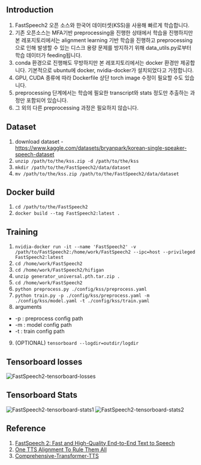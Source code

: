 ## Introduction
1. FastSpeech2 오픈 소스와 한국어 데이터셋(KSS)을 사용해 빠르게 학습합니다.
2. 기존 오픈소스는 MFA기반 preprocessing을 진행한 상태에서 학습을 진행하지만 본 레포지토리에서는 alignment learning 기반 학습을 진행하고 preprocessing으로 인해 발생할 수 있는 디스크 용량 문제를 방지하기 위해 data_utils.py로부터 학습 데이터가 feeding됩니다.
3. conda 환경으로 진행해도 무방하지만 본 레포지토리에서는 docker 환경만 제공합니다. 기본적으로 ubuntu에 docker, nvidia-docker가 설치되었다고 가정합니다.
4. GPU, CUDA 종류에 따라 Dockerfile 상단 torch image 수정이 필요할 수도 있습니다.
5. preprocessing 단계에서는 학습에 필요한 transcript와 stats 정도만 추출하는 과정만 포함되어 있습니다.
6. 그 외의 다른 preprocessing 과정은 필요하지 않습니다.

## Dataset
1. download dataset - https://www.kaggle.com/datasets/bryanpark/korean-single-speaker-speech-dataset
2. `unzip /path/to/the/kss.zip -d /path/to/the/kss`
3. `mkdir /path/to/the/FastSpeech2/data/dataset`
4. `mv /path/to/the/kss.zip /path/to/the/FastSpeech2/data/dataset`

## Docker build
1. `cd /path/to/the/FastSpeech2`
2. `docker build --tag FastSpeech2:latest .`

## Training
1. `nvidia-docker run -it --name 'FastSpeech2' -v /path/to/FastSpeech2:/home/work/FastSpeech2 --ipc=host --privileged FastSpeech2:latest`
2. `cd /home/work/FastSpeech2`
3. `cd /home/work/FastSpeech2/hifigan`
4. `unzip generator_universal.pth.tar.zip .`
5. `cd /home/work/FastSpeech2`
6. `python preprocess.py ./config/kss/preprocess.yaml`
7. `python train.py -p ./config/kss/preprocess.yaml -m ./config/kss/model.yaml -t ./config/kss/train.yaml`
8. arguments
  * -p : preprocess config path
  * -m : model config path
  * -t : train config path
9. (OPTIONAL) `tensorboard --logdir=outdir/logdir`

## Tensorboard losses
![FastSpeech2-tensorboard-losses](https://user-images.githubusercontent.com/69423543/183047356-3fb819ee-dee1-40fb-9432-778a8b488202.png)

## Tensorboard Stats
![FastSpeech2-tensorboard-stats1](https://user-images.githubusercontent.com/69423543/183047576-55743354-1286-42d8-8b43-b95bbd71aea1.png)
![FastSpeech2-tensorboard-stats2](https://user-images.githubusercontent.com/69423543/183047734-796ed638-4fe1-405b-acc6-092420b835cd.png)

## Reference
1. [FastSpeech 2: Fast and High-Quality End-to-End Text to Speech](https://arxiv.org/abs/2006.04558)
2. [One TTS Alignment To Rule Them All](https://arxiv.org/pdf/2108.10447.pdf)
3. [Comprehensive-Transformer-TTS](https://github.com/keonlee9420/Comprehensive-Transformer-TTS)
